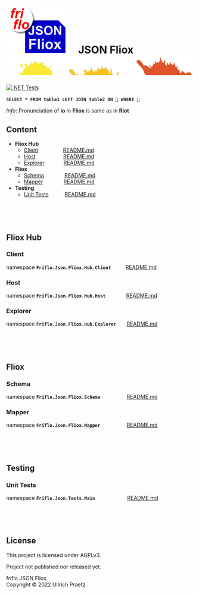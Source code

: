 

# ![logo](docs/images/Json-Fliox.svg)     **JSON Fliox**      ![SPLASH](docs/images/paint-splatter.svg)

[![.NET Tests](https://github.com/friflo/Friflo.Json.Fliox/workflows/.NET/badge.svg)](https://github.com/friflo/Friflo.Json.Fliox/actions)



__`SELECT * FROM table1 LEFT JOIN table2 ON 💩 WHERE 💩`__

*Info*: Pronunciation of **io** in **Fliox** is same as in **Riot**


## Content
- **Fliox Hub**
    - [Client](#client)                 [README.md](Json/Fliox.Hub/Client/README.md)
    - [Host](#host)                   [README.md](Json/Fliox.Hub/Host/README.md)
    - [Explorer](#explorer)             [README.md](Json/Fliox.Hub.Explorer/README.md)
- **Fliox**
    - [Schema](#schema)              [README.md](Json/Fliox/Schema/README.md)
    - [Mapper](#mapper)              [README.md](Json/Fliox/Mapper/README.md)
- **Testing**
    - [Unit Tests](#unit-tests)           [README.md](Json.Tests/README.md)




![section](docs/images/new-section.png)

## **Fliox Hub**

### **Client**
namespace **`Friflo.Json.Fliox.Hub.Client`**          [README.md](Json/Fliox.Hub/Client/README.md)


### **Host**
namespace **`Friflo.Json.Fliox.Hub.Host`**              [README.md](Json/Fliox.Hub/Host/README.md)


### **Explorer**
namespace **`Friflo.Json.Fliox.Hub.Explorer`**       [README.md](Json/Fliox.Hub.Explorer/README.md)




![section](docs/images/new-section.png)

## **Fliox**

### **Schema**
namespace **`Friflo.Json.Fliox.Schema`**                  [README.md](Json/Fliox/Schema/README.md)


### **Mapper**
namespace **`Friflo.Json.Fliox.Mapper`**                  [README.md](Json/Fliox/Mapper/README.md)




![section](docs/images/new-section.png)

## **Testing**

### **Unit Tests**
namespace **`Friflo.Json.Tests.Main`**                      [README.md](Json.Tests/README.md)



![section](docs/images/new-section.png)

## License

This project is licensed under AGPLv3.

Project not published nor released yet.

friflo JSON Fliox  
Copyright © 2022 Ullrich Praetz
